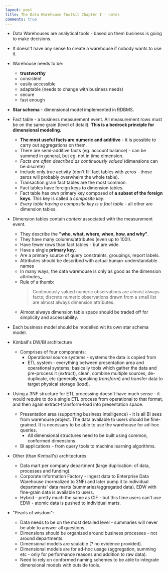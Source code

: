 ```yaml
---
layout: post
title: The Data Warehouse Toolkit Chapter I - notes
comments: true
---
```


* Data Warehouses are analytical tools - based on them business is going to make decisions.
* It doesn't have any sense to create a warehouse if nobody wants to use it.
* Warehouse needs to be:
  * **trustworthy**
  * consistent
  * easily accessible
  * adaptable (needs to change with business needs)
  * secure
  * fast enough 
* **Star schema** - dimensional model implemented in RDBMS.
* Fact table - a business measurement event. All measurement rows must be on the same grain (level of detail). **This is a bedrock principle for dimensional modeling.**
  * **The most useful facts are numeric and additive** - it is possible to carry out aggregations on them.
  * There are semi-additive facts (eg. account balance) - can be summed in general, but eg. not in time dimension.
  * _Facts are often described as continuously valued_ (dimensions can be discrete)
  * Include only true activity (don't fill fact tables with zeros - those zeros will probably overwhelm the whole table). 
  * Transaction grain fact tables are the most common.
  * Fact tables have foreign keys to dimension tables.
  * Fact table has own primary key composed of **a subset of the foreign keys**. This key is called a _composite key_.
  * _Every table having a composite key is a fact table_ - all other are dimension tables.
* Dimension tables contain _context_ associated with the measurement event. 
  * They describe the **"who, what, where, when, how, and why"**.
  * They have many columns/attributes (even up to 100!).
  * Have fewer rows than fact tables - but are wide.
  * Have a single **primary key**.
  * Are a primary source of query constraints, groupings, report labels.
  * Attributes should be described with actual human-understandable names 
  * In many ways, the data warehouse is only as good as the dimension attributes_.
  * Rule of a thumb: 
    > Continuously valued numeric observations are almost always facts; discrete numeric observations drawn from a small list are almost always dimension attributes.
  * Almost always dimension table space should be traded off for simplicity and accessability.

* Each business model should be modelled wit its own star schema model.
* Kimball's DW/BI architecture
  * Comprises of four components:
    * Operational source systems - systems the data is copied from
    * ETL system - everything between presentation area and operational systems; basically tools which gather the data and pre-process it (_extract_), clean, combine multiple sources, de-duplicate, etc (generally speaking _transform_) and transfer data to target physical storage (_load_).
* Using a 3NF structure for ETL processing doesn't have much sense - it would require to do a single ETL process from operational to that format, and then again extract-transform-load into presentation space.
    * Presentation area (supporting business intelligence) - it is all BI sees from warehouse project. The data available to users should be fine-grained. It is necessary to be able to use the warehouse for ad-hoc queries.
      * All dimensional structures need to be built using common, conformed dimensions.
    * BI applications - from query tools to machine learning algorithms.

* Other (than Kimball's) architectures:
  * Data mart per company department (large duplication: of data, processes and funding).
  * Corporate Information Factory - ingest data to Enterprise Data Warehouse (normalized to 3NF) and later pump it to individual departments' data marts (summaries/aggregated data). EDW with fine-grain data is available to users. 
  * Hybrid - pretty much the same as CIF - but this time users can't use EDW - atomic data is pushed to individual marts. 

* "Pearls of wisdom":
  * Data needs to be on the most detailed level - summaries will never be able to answer all questions.
  * Dimensions should be organized around business processes - not around departments.
  * Dimensional models are scalable (? no evidence provided).
  * Dimensional models are for ad-hoc usage (aggregation, summing etc - only for performance reasons and addition to raw data).
  * Need to rely on conformed naming schemes to be able to integrate dimensional models with outside tools.



